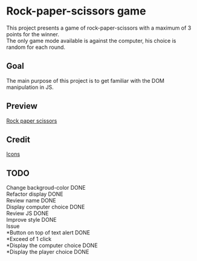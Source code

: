 # Rock-paper-scissors game

This project presents a game of rock-paper-scissors with a maximum of 3 points for the winner.  
The only game mode available is against the computer, his choice is random for each round.  

## Goal

The main purpose of this project is to get familiar with the DOM manipulation in JS.

## Preview

[Rock paper scissors](https://haveadream1.github.io/rock-paper-scissors/)

## Credit

[Icons](https://www.figma.com/design/R2uuGTAjvoJnjHJ1y8CP1p/Free-Universal-Icons-(Community)?t=f6Jus0aRotVQVEai-0)

## TODO
  Change backgroud-color     DONE  
  Refactor display           DONE   
  Review name                DONE  
  Display computer choice    DONE   
  Review JS                  DONE   
  Improve style              DONE  
  Issue  
      *Button on top of text alert    DONE   
      *Exceed of 1 click  
      *Display the computer choice    DONE  
      *Display the player choice      DONE
